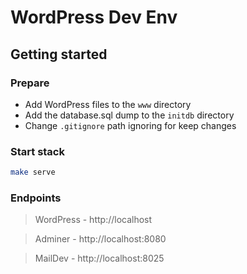 # WordPress Dev Env

## Getting started

### Prepare

- Add WordPress files to the `www` directory
- Add the database.sql dump to the `initdb` directory
- Change `.gitignore` path ignoring for keep changes

### Start stack

```bash
make serve
```

### Endpoints

> WordPress - http://localhost

> Adminer - http://localhost:8080

> MailDev - http://localhost:8025
